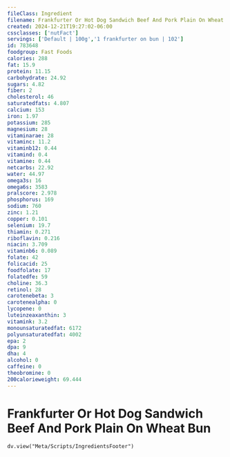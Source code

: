 ```yaml
---
fileClass: Ingredient
filename: Frankfurter Or Hot Dog Sandwich Beef And Pork Plain On Wheat Bun
created: 2024-12-21T19:27:02-06:00
cssclasses: ['nutFact']
servings: ['Default | 100g','1 frankfurter on bun | 102']
id: 783648
foodgroup: Fast Foods
calories: 288
fat: 15.9
protein: 11.15
carbohydrate: 24.92
sugars: 4.82
fiber: 2
cholesterol: 46
saturatedfats: 4.807
calcium: 153
iron: 1.97
potassium: 285
magnesium: 28
vitaminarae: 28
vitaminc: 11.2
vitaminb12: 0.44
vitamind: 0.4
vitamine: 0.44
netcarbs: 22.92
water: 44.97
omega3s: 16
omega6s: 3583
pralscore: 2.978
phosphorus: 169
sodium: 760
zinc: 1.21
copper: 0.101
selenium: 19.7
thiamin: 0.271
riboflavin: 0.216
niacin: 3.709
vitaminb6: 0.089
folate: 42
folicacid: 25
foodfolate: 17
folatedfe: 59
choline: 36.3
retinol: 28
carotenebeta: 3
carotenealpha: 0
lycopene: 0
luteinzeaxanthin: 3
vitamink: 3.2
monounsaturatedfat: 6172
polyunsaturatedfat: 4002
epa: 2
dpa: 9
dha: 4
alcohol: 0
caffeine: 0
theobromine: 0
200calorieweight: 69.444
---
```


# Frankfurter Or Hot Dog Sandwich Beef And Pork Plain On Wheat Bun

```dataviewjs
dv.view("Meta/Scripts/IngredientsFooter")
```